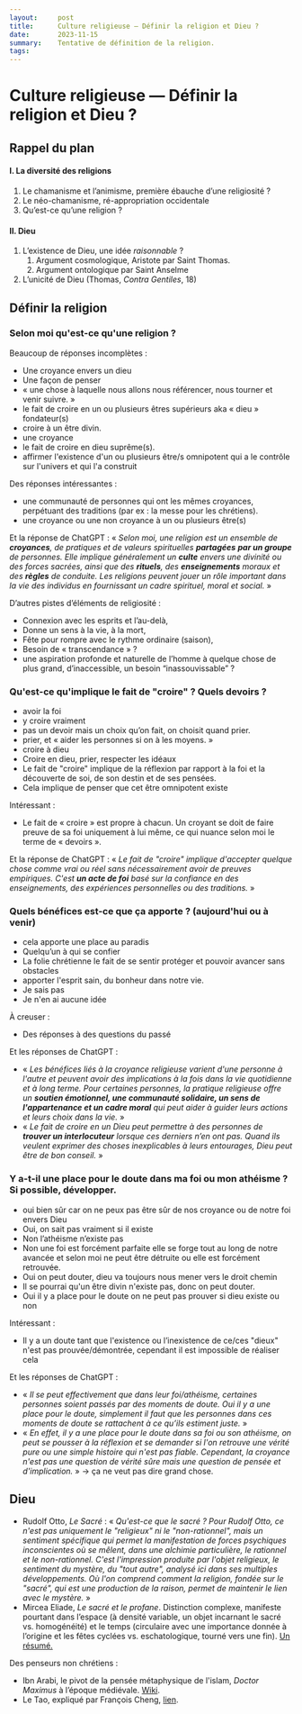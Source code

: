 ```yaml
---
layout:     post
title:      Culture religieuse — Définir la religion et Dieu ?
date:       2023-11-15
summary:    Tentative de définition de la religion.
tags: 
---
```


# Culture religieuse — Définir la religion et Dieu ?
## Rappel du plan

#### I. La diversité des religions
1. Le chamanisme et l’animisme, première ébauche d’une religiosité ?
2. Le néo-chamanisme, ré-appropriation occidentale
3. Qu’est-ce qu’une religion ?

#### II. Dieu
1. L’existence de Dieu, une idée *raisonnable* ?
	1. Argument cosmologique, Aristote par Saint Thomas.
	2. Argument ontologique par Saint Anselme
2. L’unicité de Dieu (Thomas, *Contra Gentiles*, 18)


## Définir la religion
### Selon moi qu'est-ce qu'une religion ?
Beaucoup de réponses incomplètes :
- Une croyance envers un dieu
- Une façon de penser
- « une chose à laquelle nous allons nous référencer, nous tourner et venir suivre. »
- le fait de croire en un ou plusieurs êtres supérieurs aka « dieu » fondateur(s)
- croire à un être divin.
- une croyance 
- le fait de croire en dieu suprême(s).
- affirmer l'existence d'un ou plusieurs être/s omnipotent qui a le contrôle sur l'univers et qui l'a construit

Des réponses intéressantes :
- une communauté de personnes qui ont les mêmes croyances, perpétuant des traditions (par ex : la messe pour les chrétiens).
- une croyance ou une non croyance à un ou plusieurs être(s) 

Et la réponse de ChatGPT : « *Selon moi, une religion est un ensemble de **croyances**, de pratiques et de valeurs spirituelles **partagées** **par un groupe** de personnes. Elle implique généralement un **culte** envers une divinité ou des forces sacrées, ainsi que des **rituels**, des **enseignements** moraux et des **règles** de conduite. Les religions peuvent jouer un rôle important dans la vie des individus en fournissant un cadre spirituel, moral et social.* »

D’autres pistes d’éléments de religiosité :
- Connexion avec les esprits et l’au-delà, 
- Donne un sens à la vie, à la mort,
- Fête pour rompre avec le rythme ordinaire (saison),
- Besoin de « transcendance » ?
- une aspiration profonde et naturelle de l’homme à quelque chose de plus grand, d’inaccessible, un besoin “inassouvissable” ? 

### Qu'est-ce qu'implique le fait de "croire" ? Quels devoirs ?
- avoir la foi
- y croire vraiment 
- pas un devoir mais un choix qu’on fait, on choisit quand prier.
- prier, et « aider les personnes si on à les moyens. »
- croire à dieu 
- Croire en dieu, prier, respecter les idéaux 
- Le fait de "croire" implique de la réflexion par rapport à la foi et la découverte de soi, de son destin et de ses pensées.
- Cela implique de penser que cet être omnipotent existe

Intéressant : 
- Le fait de « croire » est propre à chacun. Un croyant se doit de faire preuve de sa foi uniquement à lui même, ce qui nuance selon moi le terme de « devoirs ». 

Et la réponse de ChatGPT : « *Le fait de "croire" implique d'accepter quelque chose comme vrai ou réel sans nécessairement avoir de preuves empiriques. C'est **un acte de foi** basé sur la confiance en des enseignements, des expériences personnelles ou des traditions.* »

### Quels bénéfices est-ce que ça apporte ? (aujourd'hui ou à venir)
- cela apporte une place au paradis 
- Quelqu’un à qui se confier
- La folie chrétienne le fait de se sentir protéger et pouvoir avancer sans obstacles
- apporter l'esprit sain, du bonheur dans notre vie.
- Je sais pas
- Je n'en ai aucune idée 

À creuser :
- Des réponses à des questions du passé

Et les réponses de ChatGPT : 
- « *Les bénéfices liés à la croyance religieuse varient d'une personne à l'autre et peuvent avoir des implications à la fois dans la vie quotidienne et à long terme. Pour certaines personnes, la pratique religieuse offre un **soutien émotionnel, une communauté solidaire, un sens de l'appartenance et un cadre moral** qui peut aider à guider leurs actions et leurs choix dans la vie.* »
- « *Le fait de croire en un Dieu peut permettre à des personnes de **trouver un interlocuteur** lorsque ces derniers n’en ont pas. Quand ils veulent exprimer des choses inexplicables à leurs entourages, Dieu peut être de bon conseil.* »

### Y a-t-il une place pour le doute dans ma foi ou mon athéisme ? Si possible, développer.
- oui bien sûr car on ne peux pas être sûr de nos croyance ou de notre foi envers Dieu 
- Oui, on sait pas vraiment si il existe 
- Non l’athéisme n’existe pas 
- Non une foi est forcément parfaite elle se forge tout au long de notre avancée et selon moi ne peut être détruite ou elle est forcément retrouvée.
- Oui on peut douter, dieu va toujours nous mener vers le droit chemin 
- Il se pourrai qu'un être divin n'existe pas, donc on peut douter.
- Oui il y a place pour le doute on ne peut pas prouver si dieu existe ou non 

Intéressant :
- Il y a un doute tant que l'existence ou l’inexistence de ce/ces "dieux" n'est pas prouvée/démontrée, cependant il est impossible de réaliser cela

Et les réponses de ChatGPT : 
- « *Il se peut effectivement que dans leur foi/athéisme, certaines personnes soient passés par des moments de doute. Oui il y a une place pour le doute, simplement il faut que les personnes dans ces moments de doute se rattachent à ce qu’ils estiment juste.* »
- « *En effet, il y a une place pour le doute dans sa foi ou son athéisme, on peut se pousser à la réflexion et se demander si l'on retrouve une vérité pure ou une simple histoire qui n'est pas fiable. Cependant, la croyance n'est pas une question de vérité sûre mais une question de pensée et d'implication.* »
→ ça ne veut pas dire grand chose.

## Dieu
- Rudolf Otto, *Le Sacré* : « *Qu'est-ce que le sacré ? Pour Rudolf Otto, ce n'est pas uniquement le "religieux" ni le "non-rationnel", mais un sentiment spécifique qui permet la manifestation de forces psychiques inconscientes où se mêlent, dans une alchimie particulière, le rationnel et le non-rationnel. C'est l'impression produite par l'objet religieux, le sentiment du mystère, du "tout autre", analysé ici dans ses multiples développements. Où l'on comprend comment la religion, fondée sur le "sacré", qui est une production de la raison, permet de maintenir le lien avec le mystère.* »
- Mircea Eliade, *Le sacré et le profane*. Distinction complexe, manifeste pourtant dans l’espace (à densité variable, un objet incarnant le sacré vs. homogénéité) et le temps (circulaire avec une importance donnée à l’origine et les fêtes cyclées vs. eschatologique, tourné vers une fin). [Un résumé.](https://1000idcg.com/sacre-profane-mircea-eliade/)




Des penseurs non chrétiens : 
- Ibn Arabi, le pivot de la pensée métaphysique de l'islam, *Doctor Maximus* à l’époque médiévale. [Wiki](https://www.wikiwand.com/fr/Ibn_Arabi). 
- Le Tao, expliqué par François Cheng, [lien](https://www.cairn.info/revue-transversalites-2012-4-page-129.htm).


